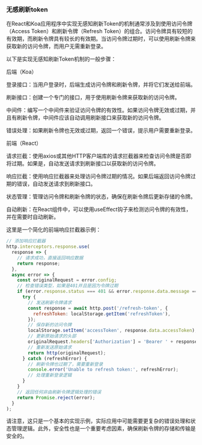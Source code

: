 ### 无感刷新token 

在React和Koa应用程序中实现无感知刷新Token的机制通常涉及到使用访问令牌（Access Token）和刷新令牌（Refresh Token）的组合。访问令牌具有较短的有效期，而刷新令牌具有较长的有效期。当访问令牌过期时，可以使用刷新令牌来获取新的访问令牌，而用户无需重新登录。

以下是实现无感知刷新Token机制的一般步骤：

后端（Koa）

登录接口：当用户登录时，后端生成访问令牌和刷新令牌，并将它们发送给前端。

刷新接口：创建一个专门的接口，用于使用刷新令牌来获取新的访问令牌。

中间件：编写一个中间件来验证访问令牌的有效性。如果访问令牌无效或过期，并且有刷新令牌，中间件应该自动调用刷新接口来获取新的访问令牌。

错误处理：如果刷新令牌也无效或过期，返回一个错误，提示用户需要重新登录。

前端（React）

请求拦截：使用axios或其他HTTP客户端库的请求拦截器来检查访问令牌是否即将过期。如果是，自动发送请求到刷新接口以获取新的访问令牌。

响应拦截：使用响应拦截器来处理访问令牌过期的情况。如果后端返回访问令牌过期的错误，自动发送请求到刷新接口。

状态管理：管理访问令牌和刷新令牌的状态，确保在刷新令牌后更新存储的令牌。

自动刷新：在React组件中，可以使用useEffect钩子来检测访问令牌的有效性，并在需要时自动刷新。

这里是一个简化的前端响应拦截器示例：

```js
// 添加响应拦截器
http.interceptors.response.use(
  response => {
    // 请求成功，直接返回响应数据
    return response;
  },
  async error => {
    const originalRequest = error.config;
    // 检查错误类型，如果是401并且是因为令牌过期
    if (error.response.status === 401 && error.response.data.message === 'Token expired') {
      try {
        // 发送刷新令牌请求
        const response = await http.post('/refresh-token', {
          refreshToken: localStorage.getItem('refreshToken'),
        });
        // 保存新的访问令牌
        localStorage.setItem('accessToken', response.data.accessToken);
        // 更新原始请求的头部
        originalRequest.headers['Authorization'] = 'Bearer ' + response.data.accessToken;
        // 重新发送原始请求
        return http(originalRequest);
      } catch (refreshError) {
        // 刷新令牌也过期了，需要重新登录
        console.error('Unable to refresh token:', refreshError);
        // 处理重新登录逻辑
      }
    }
    // 返回任何非由刷新令牌逻辑处理的错误
    return Promise.reject(error);
  }
);
```

请注意，这只是一个基本的实现示例，实际应用中可能需要更复杂的错误处理和状态管理逻辑。此外，安全性也是一个重要考虑因素，确保刷新令牌的存储和传输是安全的。